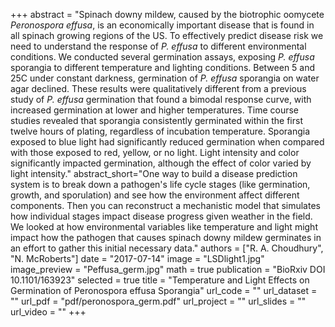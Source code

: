 +++
abstract = "Spinach downy mildew, caused by the biotrophic oomycete *Peronospora effusa*, is an economically important disease that is found in all spinach growing regions of the US. To effectively predict disease risk we need to understand the response of *P. effusa* to different environmental conditions. We conducted several germination assays, exposing *P. effusa* sporangia to different temperature and lighting conditions. Between 5 and 25C under constant darkness, germination of *P. effusa* sporangia on water agar declined. These results were qualitatively different from a previous study of *P. effusa* germination that found a bimodal response curve, with increased germination at lower and higher temperatures. Time course studies revealed that sporangia consistently germinated within the first twelve hours of plating, regardless of incubation temperature. Sporangia exposed to blue light had significantly reduced germination when compared with those exposed to red, yellow, or no light. Light intensity and color significantly impacted germination, although the effect of color varied by light intensity."
abstract_short="One way to build a disease prediction system is to break down a pathogen's life cycle stages (like germination, growth, and sporulation) and see how the environment affect different components. Then you can reconstruct a mechanistic model that simulates how individual stages impact disease progress given weather in the field. We looked at how environmental variables like temperature and light might impact how the pathogen that causes spinach downy mildew germinates in an effort to gather this initial necessary data."
authors = ["R. A. Choudhury", "N. McRoberts"]
date = "2017-07-14"
image = "LSDlight1.jpg"
image_preview = "Peffusa_germ.jpg"
math = true
publication = "BioRxiv DOI 10.1101/163923"
selected = true
title = "Temperature and Light Effects on Germination of Peronospora effusa Sporangia"
url_code = ""
url_dataset = ""
url_pdf = "pdf/peronospora_germ.pdf"
url_project = ""
url_slides = ""
url_video = ""
+++